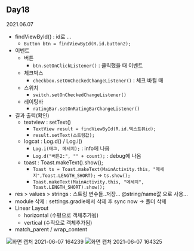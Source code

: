 ## Day18
2021.06.07

- findViewById() : id로 ...
  - `Button btn = findViewById(R.id.button2);`
- 이벤트
  - 버튼
    - `btn.setOnClickListener()` : 클릭했을 때 이벤트
  - 체크박스
    - `checkbox.setOnCheckedChangeListener()` : 체크 바뀔 때
  - 스위치
    - `switch.setOnCheckedChangeListener()`
  - 레이팅바
    - `ratingBar.setOnRatingBarChangeListener()`
- 결과 출력(확인)
  - textview : setText()
    - `TextView result = findViewById(R.id.텍스트뷰id);`
    - `result.setText(스트링값);`
  - logcat : Log.d() / Log.i()
    - `Log.i(태그, 메세지);` : info에 나옴
    - `Log.d("버튼2:", "" + count);` : debug에 나옴
  - toast : Toast.makeText().show();
    - `Toast ts = Toast.makeText(MainActivity.this, "메세지",Toast.LENGTH_SHORT);` -> `ts.show();`
    - `Toast.makeText(MainActivity.this, "메세지", Toast.LENGTH_SHORT).show();`
- res > values > strings : 스트링 변수들..저장... @string/name값 으로 사용...
- module 삭제 : settings.gradle에서 삭제 후 sync now -> 폴더 삭제
- Linear Layout
  - horizontal (수평으로 객체추가됨)
  - vertical (수직으로 객체추가됨)
- match_parent / wrap_content
  
![화면 캡처 2021-06-07 164239](https://user-images.githubusercontent.com/50298349/120978530-8933a700-c7af-11eb-9a15-c845372a4437.png)
![화면 캡처 2021-06-07 164325](https://user-images.githubusercontent.com/50298349/120978534-89cc3d80-c7af-11eb-9e84-6abcec0eb65d.png)

